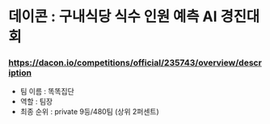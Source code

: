 # 데이콘 : 구내식당 식수 인원 예측 AI 경진대회
### https://dacon.io/competitions/official/235743/overview/description

- 팀 이름 : 똑똑집단
- 역할 : 팀장
- 최종 순위 : private 9등/480팀 (상위 2퍼센트)
